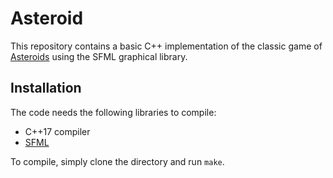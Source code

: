 
# Asteroid

This repository contains a basic C++ implementation of the classic game of [Asteroids](https://en.wikipedia.org/wiki/Asteroids_(video_game)) using the SFML graphical library.


## Installation

The code needs the following libraries to compile:
- C++17 compiler
- [SFML](https://www.sfml-dev.org/index.php)

To compile, simply clone the directory and run `make`.

